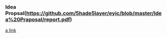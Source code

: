 

### Idea Propsal(https://github.com/5hade5layer/eyic/blob/master/Idea%20Praposal/report.pdf)
[a link](https://github.com/5hade5layer/eyic/blob/master/Idea%20Praposal/report.pdf)

